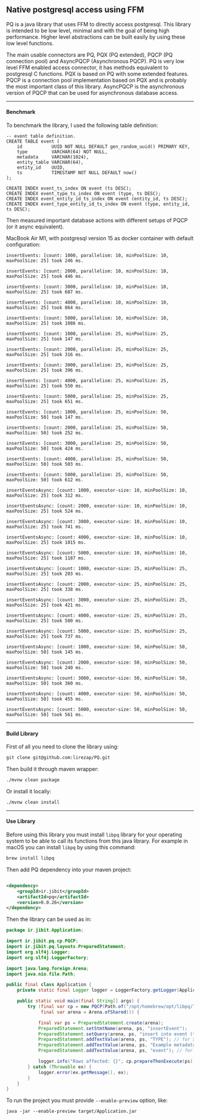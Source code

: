 ## Native postgresql access using FFM

PQ is a java library that uses FFM to directly access postgresql. This library is intended to be low level, minimal and
with the goal of being high performance. Higher level abstractions can be built easily by using these low level
functions.

The main usable connectors are PQ, PQX (PQ extended), PQCP (PQ connection pool) and AsyncPQCP (Asynchronous PQCP). PQ is
very low level FFM enabled access connector, it has methods equivalent to postgresql C functions. PQX is based on PQ
with some extended features. PQCP is a connection pool implementation based on PQX and is probably the most important
class of this library. AsyncPQCP is the asynchronous version of PQCP that can be used for asynchronous database access.

---

#### Benchmark

To benchmark the library, I used the following table definition:

```text
-- event table definition.
CREATE TABLE event (
    id           UUID NOT NULL DEFAULT gen_random_uuid() PRIMARY KEY,
    type         VARCHAR(64) NOT NULL,
    metadata     VARCHAR(1024),
    entity_table VARCHAR(64),
    entity_id    UUID,
    ts           TIMESTAMP NOT NULL DEFAULT now()
);

CREATE INDEX event_ts_index ON event (ts DESC);
CREATE INDEX event_type_ts_index ON event (type, ts DESC);
CREATE INDEX event_entity_id_ts_index ON event (entity_id, ts DESC);
CREATE INDEX event_type_entity_id_ts_index ON event (type, entity_id, ts DESC);
```

Then measured important database actions with different setups of PQCP (or it async equivalent).

MacBook Air M1, with postgresql version 15 as docker container with default configuration:

`insertEvents: [count: 1000, parallelism: 10, minPoolSize: 10, maxPoolSize: 25] took 246 ms.`

`insertEvents: [count: 2000, parallelism: 10, minPoolSize: 10, maxPoolSize: 25] took 446 ms.`

`insertEvents: [count: 3000, parallelism: 10, minPoolSize: 10, maxPoolSize: 25] took 687 ms.`

`insertEvents: [count: 4000, parallelism: 10, minPoolSize: 10, maxPoolSize: 25] took 864 ms.`

`insertEvents: [count: 5000, parallelism: 10, minPoolSize: 10, maxPoolSize: 25] took 1086 ms.`

`insertEvents: [count: 1000, parallelism: 25, minPoolSize: 25, maxPoolSize: 25] took 147 ms.`

`insertEvents: [count: 2000, parallelism: 25, minPoolSize: 25, maxPoolSize: 25] took 316 ms.`

`insertEvents: [count: 3000, parallelism: 25, minPoolSize: 25, maxPoolSize: 25] took 396 ms.`

`insertEvents: [count: 4000, parallelism: 25, minPoolSize: 25, maxPoolSize: 25] took 550 ms.`

`insertEvents: [count: 5000, parallelism: 25, minPoolSize: 25, maxPoolSize: 25] took 651 ms.`

`insertEvents: [count: 1000, parallelism: 25, minPoolSize: 50, maxPoolSize: 50] took 147 ms.`

`insertEvents: [count: 2000, parallelism: 25, minPoolSize: 50, maxPoolSize: 50] took 252 ms.`

`insertEvents: [count: 3000, parallelism: 25, minPoolSize: 50, maxPoolSize: 50] took 424 ms.`

`insertEvents: [count: 4000, parallelism: 25, minPoolSize: 50, maxPoolSize: 50] took 503 ms.`

`insertEvents: [count: 5000, parallelism: 25, minPoolSize: 50, maxPoolSize: 50] took 612 ms.`

`insertEventsAsync: [count: 1000, executor-size: 10, minPoolSize: 10, maxPoolSize: 25] took 312 ms.`

`insertEventsAsync: [count: 2000, executor-size: 10, minPoolSize: 10, maxPoolSize: 25] took 524 ms.`

`insertEventsAsync: [count: 3000, executor-size: 10, minPoolSize: 10, maxPoolSize: 25] took 741 ms.`

`insertEventsAsync: [count: 4000, executor-size: 10, minPoolSize: 10, maxPoolSize: 25] took 1015 ms.`

`insertEventsAsync: [count: 5000, executor-size: 10, minPoolSize: 10, maxPoolSize: 25] took 1187 ms.`

`insertEventsAsync: [count: 1000, executor-size: 25, minPoolSize: 25, maxPoolSize: 25] took 203 ms.`

`insertEventsAsync: [count: 2000, executor-size: 25, minPoolSize: 25, maxPoolSize: 25] took 338 ms.`

`insertEventsAsync: [count: 3000, executor-size: 25, minPoolSize: 25, maxPoolSize: 25] took 421 ms.`

`insertEventsAsync: [count: 4000, executor-size: 25, minPoolSize: 25, maxPoolSize: 25] took 580 ms.`

`insertEventsAsync: [count: 5000, executor-size: 25, minPoolSize: 25, maxPoolSize: 25] took 737 ms.`

`insertEventsAsync: [count: 1000, executor-size: 50, minPoolSize: 50, maxPoolSize: 50] took 145 ms.`

`insertEventsAsync: [count: 2000, executor-size: 50, minPoolSize: 50, maxPoolSize: 50] took 240 ms.`

`insertEventsAsync: [count: 3000, executor-size: 50, minPoolSize: 50, maxPoolSize: 50] took 360 ms.`

`insertEventsAsync: [count: 4000, executor-size: 50, minPoolSize: 50, maxPoolSize: 50] took 455 ms.`

`insertEventsAsync: [count: 5000, executor-size: 50, minPoolSize: 50, maxPoolSize: 50] took 561 ms.`

---

#### Build Library

First of all you need to clone the library using:

```markdown
git clone git@github.com:lirezap/PQ.git
```

Then build it through maven wrapper:

```markdown
./mvnw clean package
```

Or install it locally:

```markdown
./mvnw clean install
```

---

#### Use Library

Before using this library you must install `libpq` library for your operating system to be able to call its
functions from this java library. For example in macOS you can install `libpq` by using this command:

```markdown
brew install libpq
```

Then add PQ dependency into your maven project:

```xml

<dependency>
    <groupId>ir.jibit</groupId>
    <artifactId>pq</artifactId>
    <version>0.0.26</version>
</dependency>
```

Then the library can be used as in:

```java
package ir.jibit.Application;

import ir.jibit.pq.cp.PQCP;
import ir.jibit.pq.layouts.PreparedStatement;
import org.slf4j.Logger;
import org.slf4j.LoggerFactory;

import java.lang.foreign.Arena;
import java.nio.file.Path;

public final class Application {
    private static final Logger logger = LoggerFactory.getLogger(Application.class);

    public static void main(final String[] args) {
        try (final var cp = new PQCP(Path.of("/opt/homebrew/opt/libpq/lib/libpq.dylib"), "postgresql://user:pass@localhost:5432/db");
             final var arena = Arena.ofShared()) {

            final var ps = PreparedStatement.create(arena);
            PreparedStatement.setStmtName(arena, ps, "insertEvent");
            PreparedStatement.setQuery(arena, ps, "insert into event (type, metadata, entity_table, ts) values ($1, $2, $3, now());");
            PreparedStatement.addTextValue(arena, ps, "TYPE"); // for $1
            PreparedStatement.addTextValue(arena, ps, "Example metadata!"); // for $2
            PreparedStatement.addTextValue(arena, ps, "event"); // for $3

            logger.info("Rows affected: {}", cp.prepareThenExecute(ps));
        } catch (Throwable ex) {
            logger.error(ex.getMessage(), ex);
        }
    }
}
```

To run the project you must provide `--enable-preview` option, like:

```text
java -jar --enable-preview target/Application.jar
```

